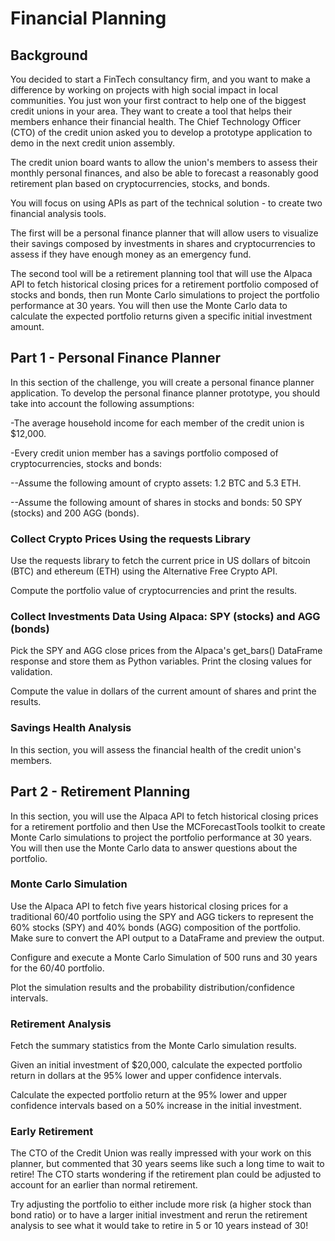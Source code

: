 # Financial Planning

## Background

You decided to start a FinTech consultancy firm, and you want to make a difference by working on projects with high social impact in local communities. You just won your first contract to help one of the biggest credit unions in your area. They want to create a tool that helps their members enhance their financial health. The Chief Technology Officer (CTO) of the credit union asked you to develop a prototype application to demo in the next credit union assembly.

The credit union board wants to allow the union's members to assess their monthly personal finances, and also be able to forecast a reasonably good retirement plan based on cryptocurrencies, stocks, and bonds.

You will focus on using APIs as part of the technical solution - to create two financial analysis tools.

The first will be a personal finance planner that will allow users to visualize their savings composed by investments in shares and cryptocurrencies to assess if they have enough money as an emergency fund.

The second tool will be a retirement planning tool that will use the Alpaca API to fetch historical closing prices for a retirement portfolio composed of stocks and bonds, then run Monte Carlo simulations to project the portfolio performance at 30 years. You will then use the Monte Carlo data to calculate the expected portfolio returns given a specific initial investment amount.

## Part 1 - Personal Finance Planner

In this section of the challenge, you will create a personal finance planner application. To develop the personal finance planner prototype, you should take into account the following assumptions:

-The average household income for each member of the credit union is $12,000.

-Every credit union member has a savings portfolio composed of cryptocurrencies, stocks and bonds:

--Assume the following amount of crypto assets: 1.2 BTC and 5.3 ETH.

--Assume the following amount of shares in stocks and bonds: 50 SPY (stocks) and 200 AGG (bonds).

### Collect Crypto Prices Using the requests Library

Use the requests library to fetch the current price in US dollars of bitcoin (BTC) and ethereum (ETH) using the Alternative Free Crypto API.

Compute the portfolio value of cryptocurrencies and print the results.

### Collect Investments Data Using Alpaca: SPY (stocks) and AGG (bonds)

Pick the SPY and AGG close prices from the Alpaca's get_bars() DataFrame response and store them as Python variables. Print the closing values for validation.

Compute the value in dollars of the current amount of shares and print the results.

### Savings Health Analysis

In this section, you will assess the financial health of the credit union's members.

## Part 2 - Retirement Planning

In this section, you will use the Alpaca API to fetch historical closing prices for a retirement portfolio and then Use the MCForecastTools toolkit to create Monte Carlo simulations to project the portfolio performance at 30 years. You will then use the Monte Carlo data to answer questions about the portfolio.

### Monte Carlo Simulation

Use the Alpaca API to fetch five years historical closing prices for a traditional 60/40 portfolio using the SPY and AGG tickers to represent the 60% stocks (SPY) and 40% bonds (AGG) composition of the portfolio. Make sure to convert the API output to a DataFrame and preview the output.

Configure and execute a Monte Carlo Simulation of 500 runs and 30 years for the 60/40 portfolio.

Plot the simulation results and the probability distribution/confidence intervals.

### Retirement Analysis

Fetch the summary statistics from the Monte Carlo simulation results.

Given an initial investment of $20,000, calculate the expected portfolio return in dollars at the 95% lower and upper confidence intervals.

Calculate the expected portfolio return at the 95% lower and upper confidence intervals based on a 50% increase in the initial investment.

### Early Retirement

The CTO of the Credit Union was really impressed with your work on this planner, but commented that 30 years seems like such a long time to wait to retire! The CTO starts wondering if the retirement plan could be adjusted to account for an earlier than normal retirement.

Try adjusting the portfolio to either include more risk (a higher stock than bond ratio) or to have a larger initial investment and rerun the retirement analysis to see what it would take to retire in 5 or 10 years instead of 30!